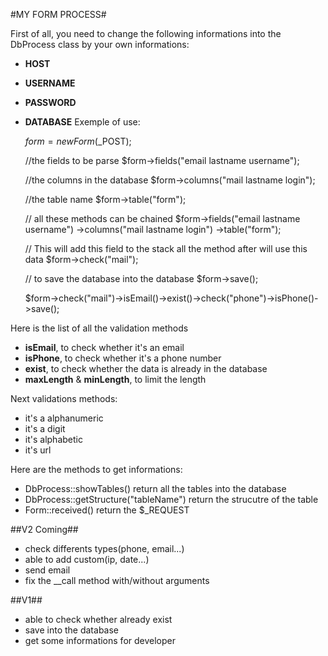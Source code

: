 #MY FORM PROCESS#


First of all, you need to change the following informations into the DbProcess class by your own informations:
- __HOST__
- __USERNAME__
- __PASSWORD__
- __DATABASE__
Exemple of use:

	$form =  new Form($_POST);

	//the fields to be parse
	$form->fields("email lastname username");

	//the columns in the database
	$form->columns("mail lastname login");

	//the table name
	$form->table("form");

	// all these methods can be chained
	$form->fields("email lastname username")
		->columns("mail lastname login")
		->table("form");

	// This will add this field to the stack all the method after will use this data
	$form->check("mail");

	// to save the database into the database
	$form->save(); 

	<!-- Here is an exemple how all the fields can be checked -->
	$form->check("mail")->isEmail()->exist()->check("phone")->isPhone()->save();

Here is the list of all the validation methods
- __isEmail__, to check whether it's an email
- __isPhone__, to check whether it's a phone number
- __exist__, to check whether the data is already in the database
- __maxLength__ & __minLength__, to limit the length

Next validations methods:
- it's a alphanumeric
- it's a digit
- it's alphabetic
- it's url

Here are the methods to get informations:
- DbProcess::showTables() return all the tables into the database
- DbProcess::getStructure("tableName") return the strucutre of the table
- Form::received() return the $_REQUEST

##V2 Coming##

- check differents types(phone, email...)
- able to add custom(ip, date...)
- send email
- fix the __call method with/without arguments


##V1##

- able to check whether already exist
- save into the database
- get some informations for developer

